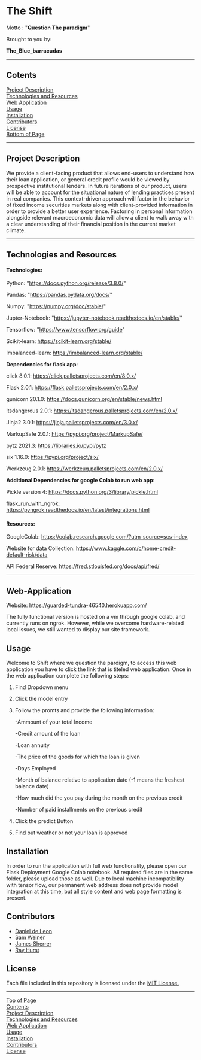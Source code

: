# The Shift 
Motto : "**Question The paradigm**"

Brought to you by:

**The_Blue_barracudas**


***
## <a id="Contents">Cotents</a>
[Project Description](#Project-Description)<br>
[Technologies and Resources](#Technologies-Resources)<br>
[Web Application](#Web-Application)<br>
[Usage](#Usage)<br>
[Installation](#Installation)<br>
[Contributors](#Contributors)<br>
[License](#License)<br>
[Bottom of Page](#Bottom-of-Page)<br>

***
## <a id="Project-Description">Project Description</a>


We provide a client-facing product that allows end-users to understand how their loan application, or general credit profile would be viewed by prospective institutional lenders.
In future iterations of our product, users will be able to account for the situational nature of lending practices present in real companies. This context-driven approach will factor in the behavior of fixed income securities markets along with client-provided information in order to provide a better user experience.
Factoring in personal information alongside relevant macroeconomic data will allow a client to walk away with a clear understanding of their financial position in the current market climate.<br>



***
## <a id="Technologies-Resources">Technologies and Resources</a>
#### Technologies:
Python: "https://docs.python.org/release/3.8.0/"

Pandas: "https://pandas.pydata.org/docs/" 

Numpy: "https://numpy.org/doc/stable/" 

Jupter-Notebook: "https://jupyter-notebook.readthedocs.io/en/stable/"

Tensorflow: "https://www.tensorflow.org/guide"

Scikit-learn: https://scikit-learn.org/stable/

Imbalanced-learn: https://imbalanced-learn.org/stable/

**Dependencies for flask app**:

click 8.0.1: https://click.palletsprojects.com/en/8.0.x/

Flask 2.0.1: https://flask.palletsprojects.com/en/2.0.x/

gunicorn 20.1.0: https://docs.gunicorn.org/en/stable/news.html

itsdangerous 2.0.1: https://itsdangerous.palletsprojects.com/en/2.0.x/

Jinja2 3.0.1: https://jinja.palletsprojects.com/en/3.0.x/

MarkupSafe 2.0.1: https://pypi.org/project/MarkupSafe/

pytz 2021.3: https://libraries.io/pypi/pytz

six 1.16.0: https://pypi.org/project/six/

Werkzeug 2.0.1: https://werkzeug.palletsprojects.com/en/2.0.x/

**Additional Dependencies for google Colab to run web app**:

Pickle version 4: https://docs.python.org/3/library/pickle.html

flask_run_with_ngrok: https://pyngrok.readthedocs.io/en/latest/integrations.html

#### Resources:

 GoogleColab: https://colab.research.google.com/?utm_source=scs-index
  
 Website for data Collection: https://www.kaggle.com/c/home-credit-default-risk/data
 
 API Federal Reserve: https://fred.stlouisfed.org/docs/api/fred/
***
## <a id="Web-Application">Web-Application</a>

Website:  https://guarded-tundra-46540.herokuapp.com/

The fully functional version is hosted on a vm through google colab, and currently runs on ngrok. However, while we overcome hardware-related local issues, we still wanted to display our site framework.

## <a id="Usage">Usage</a>

  Welcome to Shift where we question the pardigm, to access this web application you have to click the link that is titeled web application. Once in the web application complete the following steps:
  
  1. Find Dropdown menu
  2. Click the model entry
  3. Follow the promts and provide the following information:
  
      -Ammount of your total Income
  
      -Credit amount of the loan
  
      -Loan annuity
  
      -The price of the goods for which the loan is given
  
      -Days Employed
  
      -Month of balance relative to application date (-1 means the freshest balance date)
  
      -How much did the you pay during the month on the previous credit
  
      -Number of paid installments on the previous credit
  
  4. Click the predict Button
  
  5. Find out weather or not your loan is approved<br>  
   
  
  ## <a id="Installation">Installation</a>
 
 In order to run the application with full web functionality, please open our Flask Deployment Google Colab notebook. All required files are in the same folder, please upload those as well.
Due to local machine incompatibility with tensor flow, our permanent web address does not provide model integration at this time, but all style content and web page formatting is present. <br>
  
  
## <a id="Contributors">Contributors</a>
 - <a href="https://github.com/Danieli2" title="https://github.com/Danieli2" target="_blank">Daniel de Leon</a>
 - <a href="https://github.com/Sam-Weiner" title="https://github.com/Sam-Weiner" target="_blank">Sam Weiner</a>
 - <a href="https://github.com/jsherrer391" title="https://github.com/jsherrer391" target="_blank">James Sherrer</a>
 - <a href="https://github.com/rhurst11" title="https://github.com/rhurst11" target="_blank">Ray Hurst</a>

## <a id="License">License</a>
Each file included in this repository is licensed under the <a href="https://github.com/Fintech-Collaboration/global-crypto-behavior/blob/a421d91abfc34f96b1f85b34095d28631a427e89/LICENSE" title="LICENSE">MIT License.</a>

***
[Top of Page](#Top-of-Page)<br>
[Contents](#Contents)<br>
[Project Description](#Project-Description)<br>
[Technologies and Resources](#Technologies-Resources)<br>
[Web Application](#Web-Application)<br>
[Usage](#Usage)<br>
[Installation](#Installation)<br>
[Contributors](#Contributors)<br>
[License](#License)<br>
<a id="Bottom-of-Page"></a>
